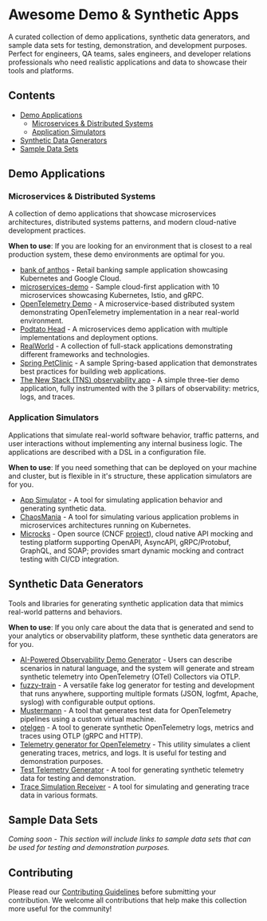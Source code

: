 # Awesome Demo & Synthetic Apps

A curated collection of demo applications, synthetic data generators, and sample data sets for testing, demonstration, and development purposes. Perfect for engineers, QA teams, sales engineers, and developer relations professionals who need realistic applications and data to showcase their tools and platforms.

## Contents

- [Demo Applications](#demo-applications)
  - [Microservices & Distributed Systems](#microservices--distributed-systems)
  - [Application Simulators](#application-simulators)
- [Synthetic Data Generators](#synthetic-data-generators)
- [Sample Data Sets](#sample-data-sets)

## Demo Applications

### Microservices & Distributed Systems

A collection of demo applications that showcase microservices architectures, distributed systems patterns, and modern cloud-native development practices.

**When to use**: If you are looking for an environment that is closest to a real production system, these demo environments are optimal for you.

- [bank of anthos](https://github.com/GoogleCloudPlatform/bank-of-anthos) -  Retail banking sample application showcasing Kubernetes and Google Cloud.
- [microservices-demo](https://github.com/GoogleCloudPlatform/microservices-demo) - Sample cloud-first application with 10 microservices showcasing Kubernetes, Istio, and gRPC.
- [OpenTelemetry Demo](https://github.com/open-telemetry/opentelemetry-demo) - A microservice-based distributed system demonstrating OpenTelemetry implementation in a near real-world environment.
- [Podtato Head](https://github.com/podtato-head/podtato-head) - A microservices demo application with multiple implementations and deployment options.
- [RealWorld](https://github.com/gothinkster/realworld) - A collection of full-stack applications demonstrating different frameworks and technologies.
- [Spring PetClinic](https://github.com/spring-projects/spring-petclinic) - A sample Spring-based application that demonstrates best practices for building web applications.
- [The New Stack (TNS) observability app](https://github.com/grafana/tns) - A simple three-tier demo application, fully instrumented with the 3 pillars of observability: metrics, logs, and traces.


### Application Simulators

Applications that simulate real-world software behavior, traffic patterns, and user interactions without implementing any internal business logic. The applications are described with a DSL in
a configuration file.

**When to use**: If you need something that can be deployed on your machine and cluster, but is flexible in it's structure, these application simulators are for you.

- [App Simulator](https://github.com/cisco-open/app-simulator) - A tool for simulating application behavior and generating synthetic data.
- [ChaosMania](https://github.com/Causely/chaosmania) - A tool for simulating various application problems in microservices architectures running on Kubernetes.
- [Microcks](https://microcks.io/) - Open source (CNCF [project](https://landscape.cncf.io/?selected=microcks&item=app-definition-and-development--application-definition-image-build--microcks)), cloud native API mocking and testing platform supporting OpenAPI, AsyncAPI, gRPC/Protobuf, GraphQL, and SOAP; provides smart dynamic mocking and contract testing with CI/CD integration.

## Synthetic Data Generators

Tools and libraries for generating synthetic application data that mimics real-world patterns and behaviors.

**When to use**: If you only care about the data that is generated and send to your analytics or observability platform, these synthetic data generators are for you.

- [AI-Powered Observability Demo Generator](https://github.com/davidgeorgehope/otel-demo-gen) - Users can describe scenarios in natural language, and the system will generate and stream synthetic telemetry into OpenTelemetry (OTel) Collectors via OTLP.
- [fuzzy-train](https://github.com/sagarnikam123/fuzzy-train) - A versatile fake log generator for testing and development that runs anywhere, supporting multiple formats (JSON, logfmt, Apache, syslog) with configurable output options.
- [Mustermann](https://github.com/schultyy/mustermann) - A tool that generates test data for OpenTelemetry pipelines using a custom virtual machine.
- [otelgen](https://github.com/krzko/otelgen) - A tool to generate synthetic OpenTelemetry logs, metrics and traces using OTLP (gRPC and HTTP).
- [Telemetry generator for OpenTelemetry](https://github.com/open-telemetry/opentelemetry-collector-contrib/tree/main/cmd/telemetrygen) - This utility simulates a client generating traces, metrics, and logs. It is useful for testing and demonstration purposes.
- [Test Telemetry Generator](https://github.com/cisco-open/test-telemetry-generator) - A tool for generating synthetic telemetry data for testing and demonstration.
- [Trace Simulation Receiver](https://github.com/k4ji/tracesimulationreceiver) - A tool for simulating and generating trace data in various formats.


## Sample Data Sets

_Coming soon - This section will include links to sample data sets that can be used for testing and demonstration purposes._

## Contributing

Please read our [Contributing Guidelines](CONTRIBUTING.md) before submitting your contribution. We welcome all contributions that help make this collection more useful for the community!
